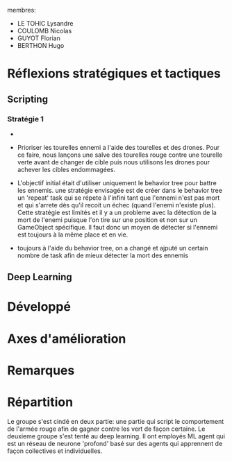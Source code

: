 membres:
- LE TOHIC Lysandre
- COULOMB Nicolas
- GUYOT Florian
- BERTHON Hugo

# Réflexions stratégiques et tactiques

## Scripting

### Stratégie 1
- 
- Prioriser les tourelles ennemi a l'aide des tourelles et des drones.
Pour ce faire, nous lançons une salve des tourelles rouge contre une tourelle verte avant de changer de cible puis nous utilisons les drones pour achever les cibles endommagées.

- L'objectif initial était d'utiliser uniquement le behavior tree pour battre les ennemis.
une stratégie envisagée est de créer dans le behavior tree un 'repeat' task qui se répete à l'infini tant que l'ennemi n'est pas mort et qui s'arrete dès qu'il recoit un échec (quand l'enemi n'existe plus). Cette stratégie  est limités et il y a un probleme avec la détection de la mort de l'enemi puisque l'on tire sur une position et non sur un GameObject spécifique. Il faut donc un moyen de détecter si l'ennemi est toujours à la même place et en vie.

- toujours à l'aide du behavior tree, on a changé et ajputé un certain nombre de task afin de mieux détecter la mort des ennemis


## Deep Learning



# Développé

# Axes d'amélioration

# Remarques

# Répartition

Le groupe s'est cindé en deux partie:
une partie qui script le comportement de l'armée rouge afin de gagner contre les vert de façon certaine.
Le deuxieme groupe s'est tenté au deep learning.
Il ont employés ML agent qui est un réseau de neurone 'profond' basé sur des agents qui apprennent de façon collectives et individuelles.